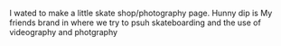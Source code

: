 I wated to make a little skate shop/photography page.
Hunny dip is My friends brand in where we try to psuh skateboarding and the use of videography and photgraphy
